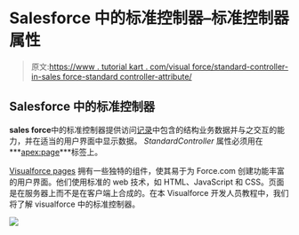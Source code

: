 # Salesforce 中的标准控制器–标准控制器属性

> 原文:[https://www . tutorial kart . com/visual force/standard-controller-in-sales force-standard controller-attribute/](https://www.tutorialkart.com/visualforce/standard-controller-in-salesforce-standardcontroller-attribute/)

## Salesforce 中的标准控制器

**sales force**中的标准控制器提供访问[记录](https://www.tutorialkart.com/salesforce/deleting-and-exporting-records-using-data-loader-salesforce/)中包含的结构业务数据并与之交互的能力，并在适当的用户界面中显示数据。 *StandardController* 属性必须用在***<apex:page>***标签上。

[Visualforce pages](https://www.tutorialkart.com/visualforce/how-to-create-visualforce-page-in-salesforce/) 拥有一些独特的组件，使其易于为 Force.com 创建功能丰富的用户界面。他们使用标准的 web 技术，如 HTML、JavaScript 和 CSS。页面是在服务器上而不是在客户端上合成的。在本 Visualforce 开发人员教程中，我们将了解 visualforce 中的标准控制器。

[![](../Images/925da31b32d6bc3827932f6c8afb11bb.png)](https://www.tutorialkart.com/)